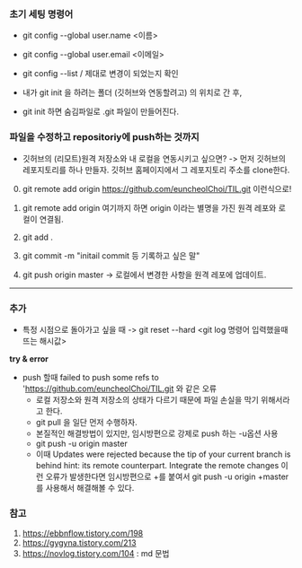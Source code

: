 ### 초기 세팅 명령어

- git config --global user.name <이름>
- git config --global user.email <이메일>
- git config --list  / 제대로 변경이 되었는지 확인	

- 내가 git init 을 하려는 폴더 (깃허브와 연동할려고) 의 위치로 간 후,
- git init 하면 숨김파일로 .git 파일이 만들어진다.

### 파일을 수정하고 repositoriy에 push하는 것까지 

-  깃허브의 (리모트)원격 저장소와 내 로컬을 연동시키고 싶으면?
    ->  먼저 깃허브의 레포지토리를 하나 만들자. 깃허브 홈페이지에서 그 레포지토리 주소를 clone한다.

0. git remote add origin <https://github.com/euncheolChoi/TIL.git> 이런식으로! 
0. git remote add origin  여기까지 하면 origin 이라는 별명을 가진 원격 레포와 로컬이 연결됨.


1. git add . 
2. git commit -m "initail commit 등 기록하고 싶은 말" 
3. git push origin master -> 로컬에서 변경한 사항을 원격 레포에 업데이트.

-----

### 추가

- 특정 시점으로 돌아가고 싶을 때
    -> git reset --hard <git log 명령어 입력했을때 뜨는 해시값>

**try & error**
- push 할때  failed to push some refs to 'https://github.com/euncheolChoi/TIL.git 와 같은 오류
    - 로컬 저장소와 원격 저장소의 상태가 다르기 때문에 파일 손실을 막기 위해서라고 한다. 
    - git pull 을 일단 먼저 수행하자.
    - 본질적인 해결방법이 있지만, 임시방편으로 강제로 push 하는 -u옵션 사용
    - git push -u origin master
    - 이때  Updates were rejected because the tip of your current branch is behind hint: its remote counterpart. Integrate the remote changes 이런 오류가 발생한다면 임시방편으로 +를 붙여서 git push -u origin +master 를 사용해서 해결해볼 수 있다.

     
### 참고
1. <https://ebbnflow.tistory.com/198>
2. <https://gygyna.tistory.com/213>
3. <https://novlog.tistory.com/104>  : md 문법








